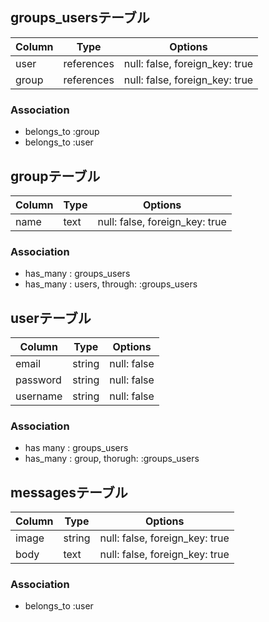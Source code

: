 ## groups_usersテーブル

|Column|Type|Options|
|------|----|-------|
|user|references|null: false, foreign_key: true|
|group|references|null: false, foreign_key: true|

### Association
- belongs_to :group
- belongs_to :user

## groupテーブル

|Column|Type|Options|
|------|----|-------|
|name|text|null: false, foreign_key: true|


### Association
- has_many : groups_users
- has_many : users, through: :groups_users

## userテーブル

|Column|Type|Options|
|------|----|-------|
|email|string|null: false|
|password|string|null: false|
|username|string|null: false|


### Association
- has many : groups_users
- has_many : group, thorugh: :groups_users

## messagesテーブル

|Column|Type|Options|
|------|----|-------|
|image|string|null: false, foreign_key: true|
|body|text|null: false, foreign_key: true|

### Association
- belongs_to :user

